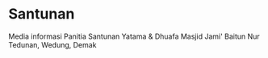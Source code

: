 # Santunan
Media informasi Panitia Santunan Yatama &amp; Dhuafa Masjid Jami' Baitun Nur Tedunan, Wedung, Demak
